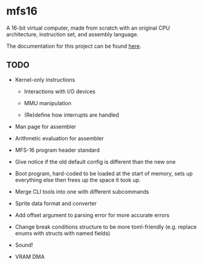 # mfs16

A 16-bit virtual computer, made from scratch with an original CPU architecture, instruction set, and assembly language.

The documentation for this project can be found [here](https://maxgmr.ca/book/index.html).

## TODO

- Kernel-only instructions

  - Interactions with I/O devices

  - MMU manipulation

  - (Re)define how interrupts are handled

- Man page for assembler

- Arithmetic evaluation for assembler

- MFS-16 program header standard

- Give notice if the old default config is different than the new one

- Boot program, hard-coded to be loaded at the start of memory, sets up everything else then frees up the space it took up.

- Merge CLI tools into one with different subcommands

- Sprite data format and converter

- Add offset argument to parsing error for more accurate errors

- Change break conditions structure to be more toml-friendly (e.g. replace enums with structs with named fields)

- Sound!

- VRAM DMA
